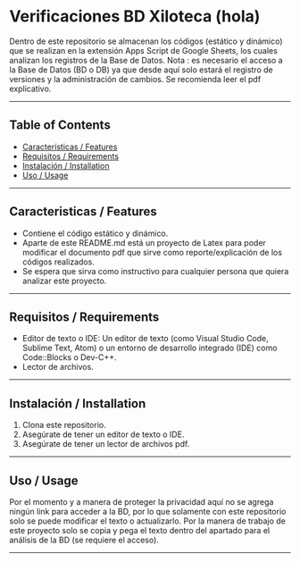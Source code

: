 # Verificaciones BD Xiloteca (hola)

Dentro de este repositorio se almacenan los códigos (estático y dinámico) que se realizan en la extensión Apps Script de Google Sheets, los cuales analizan los registros de la Base de Datos.
Nota : es necesario el acceso a la Base de Datos (BD o DB) ya que desde aquí solo estará el registro de versiones y la administración de cambios. Se recomienda leer el pdf explicativo.

---

## Table of Contents

- [Características / Features](#caracteristicas--features)
- [Requisitos / Requirements](#requisitos--requirements)
- [Instalación / Installation](#instalación--installation)
- [Uso / Usage](#uso--usage)

---

## Caracteristicas / Features

- Contiene el código estático y dinámico.
- Aparte de este README.md está un proyecto de Latex para poder modificar el documento pdf que sirve como reporte/explicación de los códigos realizados.
- Se espera que sirva como instructivo para cualquier persona que quiera analizar este proyecto.


---

## Requisitos / Requirements

- Editor de texto o IDE: Un editor de texto (como Visual Studio Code, Sublime Text, Atom) o un entorno de desarrollo integrado (IDE) como Code::Blocks o Dev-C++.
- Lector de archivos.

---

## Instalación / Installation
1. Clona este repositorio.
2. Asegúrate de tener un editor de texto o IDE.
3. Asegúrate de tener un lector de archivos pdf.

---

## Uso / Usage
Por el momento y a manera de proteger la privacidad aquí no se agrega ningún link para acceder a la BD, por lo que solamente con este repositorio solo se puede modificar el texto o actualizarlo.
Por la manera de trabajo de este proyecto solo se copia y pega el texto dentro del apartado para el análisis de la BD (se requiere el acceso).


---

<!--## Licencia / License - Este proyecto está licenciado bajo la Licencia MIT. Consulte el archivo [LICENCIA](LICENCIA) para obtener más información. -->

